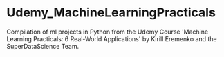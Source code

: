 # Udemy_MachineLearningPracticals
Compilation of ml projects in Python from the Udemy Course 'Machine Learning Practicals: 6 Real-World Applications' by Kirill Eremenko and the SuperDataScience Team.

